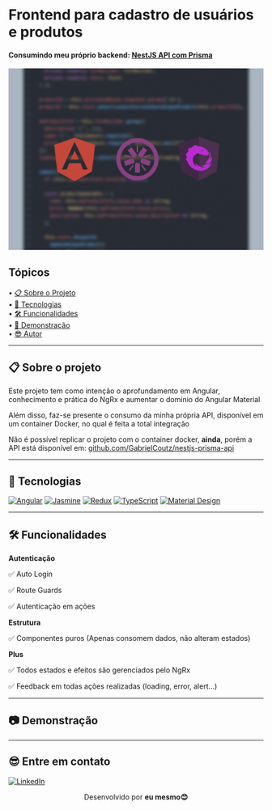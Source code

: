 # Frontend para cadastro de usuários e produtos
<h4>Consumindo meu próprio backend: <a href="https://github.com/GabrielCoutz/nestjs-prisma-api">NestJS API com Prisma</a> </h4>

<div align="center">
  <img src="./github-assets/banner.jpg" alt="Banner do projeto" />
</div>

## Tópicos

<div>
 • <a href="#sobre">📋 Sobre o Projeto</a> </br>
 • <a href="#tecnologias">🔮 Tecnologias</a> </br>
 • <a href="#funcionalidades">🛠 Funcionalidades</a> </br>
 • <a href="#demonstração">🎥 Demonstração</a> </br>
 • <a href="#autor">😎 Autor</a> </br>
</div>

---

<h2 id="sobre">📋 Sobre o projeto</h2>

Este projeto tem como intenção o aprofundamento em Angular, conhecimento e prática do NgRx e aumentar o domínio do Angular Material

Além disso, faz-se presente o consumo da minha própria API, disponível em um container Docker, no qual é feita a total integração

Não é possível replicar o projeto com o container docker, **ainda**, porém a API está disponível em: <a href="https://github.com/GabrielCoutz/nestjs-prisma-api">github.com/GabrielCoutz/nestjs-prisma-api</a>

---


<h2 id="tecnologias">🔮 Tecnologias</h2>

[![Angular](https://img.shields.io/badge/Angular-DD0031?style=for-the-badge&logo=angular&logoColor=white)](https://angular.io/) [![Jasmine](https://img.shields.io/badge/Jasmine-8A4182?style=for-the-badge&logo=Jasmine&logoColor=white)](https://jasmine.github.io/) [![Redux](https://img.shields.io/badge/Redux-593D88?style=for-the-badge&logo=redux&logoColor=white)](https://ngrx.io/) [![TypeScript](https://img.shields.io/badge/typescript-%23007ACC.svg?style=for-the-badge&logo=typescript&logoColor=white)](https://www.typescriptlang.org/pt/) [![Material Design](https://img.shields.io/badge/material%20design-757575?style=for-the-badge&logo=material%20design&logoColor=white)](https://material.angular.io/)

---


<h2 id="funcionalidades">🛠 Funcionalidades</h2>

**Autenticação**

:white_check_mark: Auto Login

:white_check_mark: Route Guards

:white_check_mark: Autenticação em ações

**Estrutura**

:white_check_mark: Componentes puros (Apenas consomem dados, não alteram estados)

**Plus**

:white_check_mark: Todos estados e efeitos são gerenciados pelo NgRx

:white_check_mark: Feedback em todas ações realizadas (loading, error, alert...)

---

<h2 id="demonstração">📷 Demonstração</h2>



---

<h2 id="author">😎 Entre em contato</h2>

[![LinkedIn](https://img.shields.io/badge/LinkedIn-%230077B5.svg?logo=linkedin&logoColor=white)](https://www.linkedin.com/in/gabrielcoutz/) 
<div align="center">
  Desenvolvido por <strong>eu mesmo😊</strong>
</div>